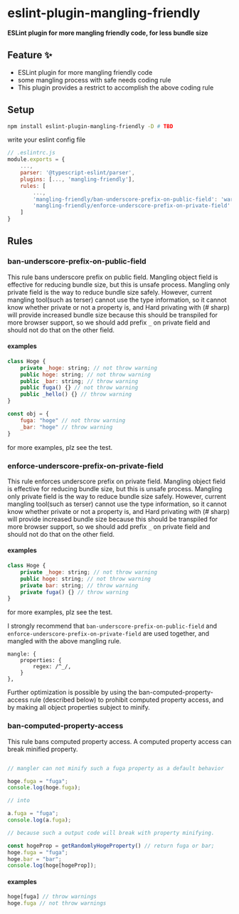 # eslint-plugin-mangling-friendly

**ESLint plugin for more mangling friendly code, for less bundle size**

## Feature ✨

- ESLint plugin for more mangling friendly code
- some mangling process with safe needs coding rule
- This plugin provides a restrict to accomplish the above coding rule

## Setup

```bash
npm install eslint-plugin-mangling-friendly -D # TBD
```

write your eslint config file

```javascript
// .eslintrc.js
module.exports = {
    ...,
    parser: '@typescript-eslint/parser',
    plugins: [..., 'mangling-friendly'],
    rules: [
        ...,
        'mangling-friendly/ban-underscore-prefix-on-public-field': 'warn',
        'mangling-friendly/enforce-underscore-prefix-on-private-field': 'warn',
    ]
}

```

## Rules

### ban-underscore-prefix-on-public-field

This rule bans underscore prefix on public field.
Mangling object field is effective for reducing bundle size, but this is unsafe process. Mangling only private field is the way to reduce bundle size safely. However, current mangling tool(such as terser) cannot use the type information, so it cannot know whether private or not a property is, and Hard privating with (# sharp) will provide increased bundle size because this should be transpiled for more browser support, so we should add prefix `_` on private field and should not do that on the other field.

#### examples

```javascript
class Hoge {
    private _hoge: string; // not throw warning
    public hoge: string; // not throw warning
    public _bar: string; // throw warning
    public fuga() {} // not throw warning
    public _hello() {} // throw warning
}

const obj = {
    fuga: "hoge" // not throw warning
    _bar: "hoge" // throw warning
}
```

for more examples, plz see the test.

### enforce-underscore-prefix-on-private-field

This rule enforces underscore prefix on private field.
Mangling object field is effective for reducing bundle size, but this is unsafe process. Mangling only private field is the way to reduce bundle size safely. However, current mangling tool(such as terser) cannot use the type information, so it cannot know whether private or not a property is, and Hard privating with (# sharp) will provide increased bundle size because this should be transpiled for more browser support, so we should add prefix `_` on private field and should not do that on the other field.

#### examples

```javascript
class Hoge {
    private _hoge: string; // not throw warning
    public hoge: string; // not throw warning
    private bar: string; // throw warning
    private fuga() {} // throw warning
}
```

for more examples, plz see the test.

I strongly recommend that `ban-underscore-prefix-on-public-field` and `enforce-underscore-prefix-on-private-field` are used together, and mangled with the above mangling rule. 

```
mangle: {
    properties: {
        regex: /^_/,
    }
},
```

Further optimization is possible by using the ban-computed-property-access rule (described below) to prohibit computed property access, and by making all object properties subject to minify.

### ban-computed-property-access

This rule bans computed property access. A computed property access can break minified property.

```javascript

// mangler can not minify such a fuga property as a default behavior

hoge.fuga = "fuga";
console.log(hoge.fuga);

// into

a.fuga = "fuga";
console.log(a.fuga);

// because such a output code will break with property minifying.

const hogeProp = getRandomlyHogeProperty() // return fuga or bar;
hoge.fuga = "fuga";
hoge.bar = "bar";
console.log(hoge[hogeProp]);
```

#### examples

```javascript
hoge[fuga] // throw warnings
hoge.fuga // not throw warnings
```

